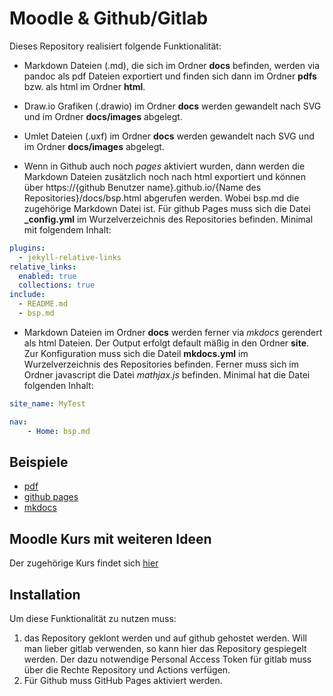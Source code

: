 # Moodle & Github/Gitlab
Dieses Repository realisiert folgende Funktionalität:
- Markdown Dateien (.md), die sich im Ordner **docs** befinden, werden via pandoc als pdf Dateien exportiert und finden sich dann im Ordner **pdfs** bzw. als html im Ordner **html**. 

- Draw.io Grafiken (.drawio) im Ordner **docs** werden gewandelt nach SVG und im Ordner **docs/images** abgelegt.
- Umlet Dateien (.uxf) im Ordner **docs** werden gewandelt nach SVG und im Ordner **docs/images** abgelegt.

- Wenn in Github auch noch *pages* aktiviert wurden, dann werden die Markdown Dateien zusätzlich noch nach html exportiert und können über https://{github Benutzer name}.github.io/{Name des Repositories}/docs/bsp.html abgerufen werden. Wobei bsp.md die zugehörige Markdown Datei ist. Für github Pages muss sich die Datei **_config.yml** im Wurzelverzeichnis des Repositories befinden. Minimal mit folgendem Inhalt:

```yml
plugins:
  - jekyll-relative-links
relative_links:
  enabled: true
  collections: true
include:
  - README.md
  - bsp.md 
```

- Markdown Dateien im Ordner **docs** werden ferner via *mkdocs* gerendert als html Dateien. Der Output erfolgt default mäßig in den Ordner **site**. Zur Konfiguration muss sich die Dateil **mkdocs.yml** im Wurzelverzeichnis des Repositories befinden. Ferner muss sich im Ordner javascript die Datei *mathjax.js* befinden. Minimal hat die Datei folgenden Inhalt:

```yml
site_name: MyTest

nav:
    - Home: bsp.md
```

## Beispiele

- [pdf ](https://github.com/jtuttas/moodle_gitlab/raw/master/pdfs/bsp.md.pdf)
- [github pages](https://jtuttas.github.io/moodle_gitlab/html/bsp.md.html)
- [mkdocs](https://jtuttas.github.io/moodle_gitlab/site/bsp/index.html)


## Moodle Kurs mit weiteren Ideen
Der zugehörige Kurs findet sich [hier](https://moodle.mm-bbs.de/moodle/course/view.php?id=2659)

## Installation
Um diese Funktionalität zu nutzen muss:
1. das Repository geklont werden und auf github gehostet werden. Will man lieber gitlab verwenden, so kann hier das Repository gespiegelt werden. Der dazu notwendige Personal Access Token für gitlab muss über die Rechte Repository und Actions verfügen.
2. Für Github muss GitHub Pages aktiviert werden.
